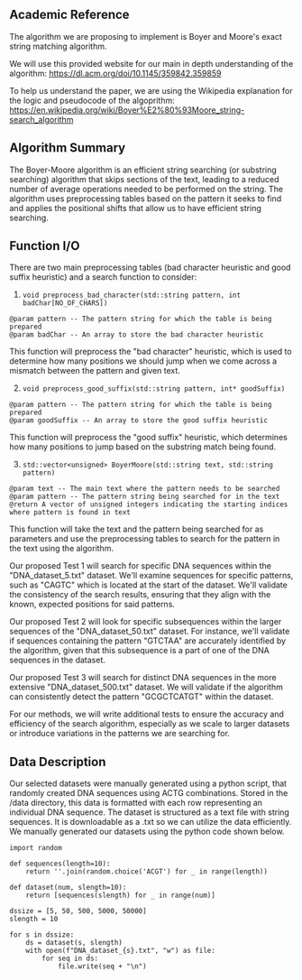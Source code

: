 ## Academic Reference

The algorithm we are proposing to implement is Boyer and Moore's exact string matching algorithm.

We will use this provided website for our main in depth understanding of the algorithm: https://dl.acm.org/doi/10.1145/359842.359859

To help us understand the paper, we are using the Wikipedia explanation for the logic and pseudocode of the algoprithm: https://en.wikipedia.org/wiki/Boyer%E2%80%93Moore_string-search_algorithm

## Algorithm Summary

The Boyer-Moore algorithm is an efficient string searching (or substring searching) algorithm that skips sections of the text, leading to a reduced number of average operations needed to be performed on the string. The algorithm uses preprocessing tables based on the pattern it seeks to find and applies the positional shifts that allow us to have efficient string searching. 

## Function I/O

There are two main preprocessing tables (bad character heuristic and good suffix heuristic) and a search function to consider:

1. `void preprocess_bad_character(std::string pattern, int badChar[NO_OF_CHARS])`
```
@param pattern -- The pattern string for which the table is being prepared
@param badChar -- An array to store the bad character heuristic
```

This function will preprocess the "bad character" heuristic, which is used to determine how many positions we should jump when we come across a mismatch between the pattern and given text.

2. `void preprocess_good_suffix(std::string pattern, int* goodSuffix)`
```
@param pattern -- The pattern string for which the table is being prepared
@param goodSuffix -- An array to store the good suffix heuristic
```
This function will preprocess the "good suffix" heuristic, which determines how many positions to jump based on the substring match being found.

3. `std::vector<unsigned> BoyerMoore(std::string text, std::string pattern)`

```
@param text -- The main text where the pattern needs to be searched
@param pattern -- The pattern string being searched for in the text
@return A vector of unsigned integers indicating the starting indices where pattern is found in text
```
This function will take the text and the pattern being searched for as parameters and use the preprocessing tables to search for the pattern in the text using the algorithm.

Our proposed Test 1 will search for specific DNA sequences within the "DNA_dataset_5.txt" dataset. We'll examine sequences for specific patterns, such as "CAGTC" which is located at the start of the dataset. We'll validate the consistency of the search results, ensuring that they align with the known, expected positions for said patterns.

Our proposed Test 2 will look for specific subsequences within the larger sequences of the "DNA_dataset_50.txt" dataset. For instance, we'll validate if sequences containing the pattern "GTCTAA" are accurately identified by the algorithm, given that this subsequence is a part of one of the DNA sequences in the dataset.

Our proposed Test 3 will search for distinct DNA sequences in the more extensive "DNA_dataset_500.txt" dataset. We will validate if the algorithm can consistently detect the pattern "GCGCTCATGT" within the dataset.

For our methods, we will write additional tests to ensure the accuracy and efficiency of the search algorithm, especially as we scale to larger datasets or introduce variations in the patterns we are searching for.


## Data Description

Our selected datasets were manually generated using a python script, that randomly created DNA sequences using ACTG combinations. Stored in the /data directory, this data is formatted with each row representing an individual DNA sequence. The dataset is structured as a text file with string sequences. It is downloadable as a .txt so we can utilize the data efficiently. We manually generated our datasets using the python code shown below.

```
import random

def sequences(length=10):
    return ''.join(random.choice('ACGT') for _ in range(length))

def dataset(num, slength=10):
    return [sequences(slength) for _ in range(num)]

dssize = [5, 50, 500, 5000, 50000]
slength = 10

for s in dssize:
    ds = dataset(s, slength)
    with open(f"DNA_dataset_{s}.txt", "w") as file:
        for seq in ds:
            file.write(seq + "\n")
```
